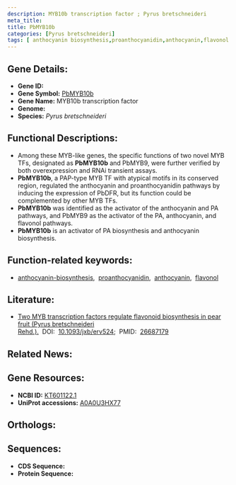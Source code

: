 ```yaml
---
description: MYB10b transcription factor ; Pyrus bretschneideri
meta_title:
title: PbMYB10b
categories: [Pyrus bretschneideri]
tags: [ anthocyanin biosynthesis,proanthocyanidin,anthocyanin,flavonol ]
---
```


## Gene Details:
- **Gene ID:** []()
- **Gene Symbol:** <u>PbMYB10b</u>
- **Gene Name:** MYB10b transcription factor
- **Genome:** []()
- **Species:** *Pyrus bretschneideri*

## Functional Descriptions:
   - Among these MYB-like genes, the specific functions of two novel MYB TFs, designated as **PbMYB10b** and PbMYB9, were further verified by both overexpression and RNAi transient assays.
   - **PbMYB10b**, a PAP-type MYB TF with atypical motifs in its conserved region, regulated the anthocyanin and proanthocyanidin pathways by inducing the expression of PbDFR, but its function could be complemented by other MYB TFs.
   - **PbMYB10b** was identified as the activator of the anthocyanin and PA pathways, and PbMYB9 as the activator of the PA, anthocyanin, and flavonol pathways.
   - **PbMYB10b** is an activator of PA biosynthesis and anthocyanin biosynthesis.

## Function-related keywords:
   - [anthocyanin-biosynthesis](/tags/anthocyanin-biosynthesis/),&nbsp;&nbsp;[proanthocyanidin](/tags/proanthocyanidin/),&nbsp;&nbsp;[anthocyanin](/tags/anthocyanin/),&nbsp;&nbsp;[flavonol](/tags/flavonol/)

## Literature:
   - [Two MYB transcription factors regulate flavonoid biosynthesis in pear fruit (Pyrus bretschneideri Rehd.).](https://doi.org/10.1093/jxb/erv524)&nbsp;&nbsp;DOI:&nbsp;&nbsp;[10.1093/jxb/erv524](https://doi.org/10.1093/jxb/erv524);&nbsp;&nbsp;PMID:&nbsp;&nbsp;[26687179](https://pubmed.ncbi.nlm.nih.gov/26687179/)

## Related News:

## Gene Resources:
- **NCBI ID:**  [KT601122.1](https://www.ncbi.nlm.nih.gov/gene/?term=KT601122.1)
- **UniProt accessions:**  [A0A0U3HX77](https://www.uniprot.org/uniprotkb/A0A0U3HX77/entry)

## Orthologs:

## Sequences:
- **CDS Sequence:**
- **Protein Sequence:**
